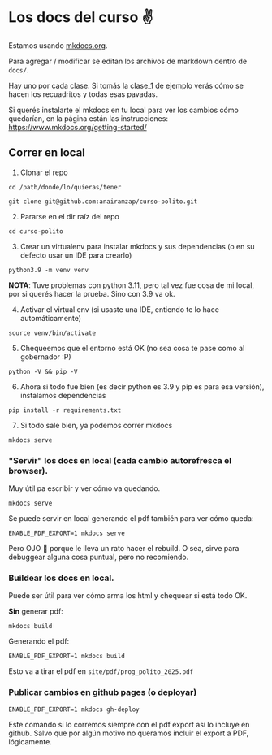 # Los docs del curso ✌️
Estamos usando [mkdocs.org](https://www.mkdocs.org).

Para agregar / modificar se editan los archivos de markdown dentro de `docs/`.

Hay uno por cada clase. Si tomás la clase_1 de ejemplo verás cómo se hacen los recuadritos y todas esas pavadas.

Si querés instalarte el mkdocs en tu local para ver los cambios cómo quedarían, en la página están las instrucciones:
https://www.mkdocs.org/getting-started/

## Correr en local
1. Clonar el repo
```shell
cd /path/donde/lo/quieras/tener

git clone git@github.com:anairamzap/curso-polito.git
```
2. Pararse en el dir raíz del repo
```shell
cd curso-polito
```
3. Crear un virtualenv para instalar mkdocs y sus dependencias (o en su defecto usar un IDE para crearlo)
```shell
python3.9 -m venv venv
```
**NOTA**: Tuve problemas con python 3.11, pero tal vez fue cosa de mi local, por si querés hacer la prueba. Sino con 3.9
va ok.

4. Activar el virtual env (si usaste una IDE, entiendo te lo hace automáticamente)
```shell
source venv/bin/activate
```
5. Chequeemos que el entorno está OK (no sea cosa te pase como al gobernador :P)
```shell
python -V && pip -V
```
6. Ahora si todo fue bien (es decir python es 3.9 y pip es para esa versión), instalamos dependencias
```shell
pip install -r requirements.txt
```
7. Si todo sale bien, ya podemos correr mkdocs
```shell
mkdocs serve
```

### "Servir" los docs en local (cada cambio autorefresca el browser).
Muy útil pa escribir y ver cómo va quedando.
```shell
mkdocs serve
```

Se puede servir en local generando el pdf también para ver cómo queda:
```shell
ENABLE_PDF_EXPORT=1 mkdocs serve
```
Pero OJO :eyes: porque le lleva un rato hacer el rebuild. O sea, sirve para debuggear alguna cosa puntual, pero no
recomiendo.

### Buildear los docs en local.
Puede ser útil para ver cómo arma los html y chequear si está todo OK.

**Sin** generar pdf:
```shell
mkdocs build
```

Generando el pdf:
```shell
ENABLE_PDF_EXPORT=1 mkdocs build
```
Esto va a tirar el pdf en `site/pdf/prog_polito_2025.pdf`

### Publicar cambios en github pages (o deployar)
```shell
ENABLE_PDF_EXPORT=1 mkdocs gh-deploy
```
Este comando sí lo corremos siempre con el pdf export así lo incluye en github. Salvo que por algún motivo no queramos
incluir el export a PDF, lógicamente.

